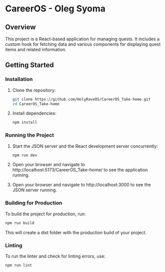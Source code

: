 # CareerOS - Oleg Syoma

## Overview

This project is a React-based application for managing quests. It includes a custom hook for fetching data and various components for displaying quest items and related information.

## Getting Started

### Installation

1. Clone the repository:
   ```bash
   git clone https://github.com/HolyRaveOS/CareerOS_Take-home.git
   cd CareerOS_Take-home
   ```
2. Install dependencies:
   ```bash
   npm install
   ```

### Running the Project

1. Start the JSON server and the React development server concurrently:

   ```bash
   npm run dev
   ```

2. Open your browser and navigate to http://localhost:5173/CareerOS_Take-home/ to see the application running.

3. Open your browser and navigate to http://localhost:3000 to see the JSON server running.

### Building for Production

To build the project for production, run:

```bash
npm run build
```

This will create a dist folder with the production build of your project.

### Linting

To run the linter and check for linting errors, use:

```bash
npm run lint
```
